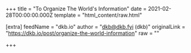 
+++
title = "To Organize The World's Information"
date = 2021-02-28T00:00:00.000Z
template = "html_content/raw.html"

[extra]
feedName = "dkb.io"
author = "dkb@dkb.fyi (dkb)"
originalLink = "https://dkb.io/post/organize-the-world-information"
raw = ""

+++

